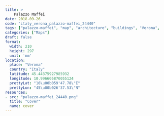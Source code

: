 ```yaml
---
title: > 
    Palazzo Maffei
date: 2018-09-26
code: "italy_verona_palazzo-maffei_24440"
tags: ["palazzo-maffei", "map", "architecture", "buildings", "Verona", "Italy"]
categories: ["Maps"]
draft: false
format:
  width: 210
  height: 297
  unit: 'mm'
location:
  place: "Verona"
  country: "Italy"
  latitude: 45.44375927985932
  longitude: 10.996605870055124
  prettyLat: "10\u00b059'47.78\"E"
  prettyLon: "45\u00b026'37.53\"N"
resources:
- src: "palazzo-maffei_24440.png"
  title: "Cover"
  name: cover
---
```

